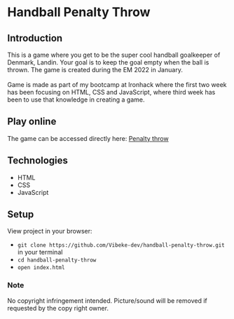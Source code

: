 # Handball Penalty Throw
## Introduction
This is a game where you get to be the super cool handball goalkeeper of Denmark, Landin. Your goal is to keep the goal empty when the ball is thrown. 
The game is created during the EM 2022 in January. <br /> <br />
Game is made as part of my bootcamp at Ironhack where the first two week has been focusing on HTML, CSS and JavaScript, 
where third week has been to use that knowledge in creating a game.  

## Play online
The game can be accessed directly here: [Penalty throw](https://vibeke-dev.github.io/handball-penalty-throw/)

## Technologies
- HTML
- CSS
- JavaScript

## Setup
View project in your browser:
- `git clone https://github.com/Vibeke-dev/handball-penalty-throw.git` in your terminal
- `cd handball-penalty-throw`
- `open index.html`

### Note
No copyright infringement intended. Picture/sound will be removed if requested by the copy right owner. 
